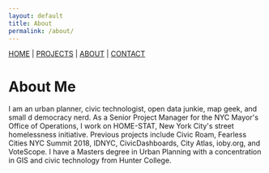 ```yaml
---
layout: default
title: About
permalink: /about/
---
```


[HOME](/) | [PROJECTS](/projects/) | [ABOUT](/about/) | [CONTACT](/contact/)

# About Me

I am an urban planner, civic technologist, open data junkie, map geek, and small d democracy nerd. As a Senior Project Manager for the NYC Mayor's Office of Operations, I work on HOME-STAT, New York City's street homelessness initiative.
Previous projects include Civic Roam, Fearless Cities NYC Summit 2018, IDNYC, CivicDashboards, City Atlas, ioby.org, and VoteScope. I have a Masters degree in Urban Planning with a concentration in GIS and civic technology from Hunter College.
